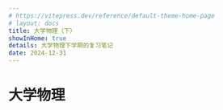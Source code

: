```yaml
---
# https://vitepress.dev/reference/default-theme-home-page
# layout: docs
title: 大学物理（下）
showInHome: true
details: 大学物理下学期的复习笔记
date: 2024-12-31
---
```


# 大学物理

<physics/>